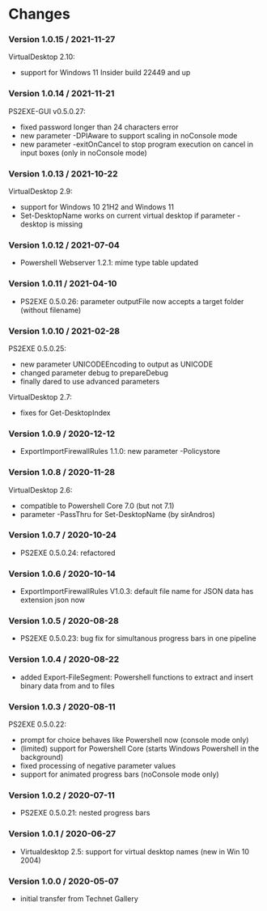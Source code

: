 # Changes

### Version 1.0.15 / 2021-11-27
VirtualDesktop 2.10:
- support for Windows 11 Insider build 22449 and up

### Version 1.0.14 / 2021-11-21
PS2EXE-GUI v0.5.0.27:
- fixed password longer than 24 characters error
- new parameter -DPIAware to support scaling in noConsole mode
- new parameter -exitOnCancel to stop program execution on cancel in input boxes (only in noConsole mode)

### Version 1.0.13 / 2021-10-22
VirtualDesktop 2.9:
- support for Windows 10 21H2 and Windows 11
- Set-DesktopName works on current virtual desktop if parameter -desktop is missing

### Version 1.0.12 / 2021-07-04
- Powershell Webserver 1.2.1: mime type table updated

### Version 1.0.11 / 2021-04-10
- PS2EXE 0.5.0.26: parameter outputFile now accepts a target folder (without filename)

### Version 1.0.10 / 2021-02-28
PS2EXE 0.5.0.25:
- new parameter UNICODEEncoding to output as UNICODE
- changed parameter debug to prepareDebug
- finally dared to use advanced parameters

VirtualDesktop 2.7:
- fixes for Get-DesktopIndex

### Version 1.0.9 / 2020-12-12
- ExportImportFirewallRules 1.1.0: new parameter -Policystore

### Version 1.0.8 / 2020-11-28
VirtualDesktop 2.6:
- compatible to Powershell Core 7.0 (but not 7.1)
- parameter -PassThru for Set-DesktopName (by sirAndros)

### Version 1.0.7 / 2020-10-24
- PS2EXE 0.5.0.24: refactored

### Version 1.0.6 / 2020-10-14
- ExportImportFirewallRules V1.0.3: default file name for JSON data has extension json now

### Version 1.0.5 / 2020-08-28
- PS2EXE 0.5.0.23: bug fix for simultanous progress bars in one pipeline

### Version 1.0.4 / 2020-08-22
- added Export-FileSegment: Powershell functions to extract and insert binary data from and to files

### Version 1.0.3 / 2020-08-11
PS2EXE 0.5.0.22:
- prompt for choice behaves like Powershell now (console mode only)
- (limited) support for Powershell Core (starts Windows Powershell in the background)
- fixed processing of negative parameter values
- support for animated progress bars (noConsole mode only)

### Version 1.0.2 / 2020-07-11
- PS2EXE 0.5.0.21: nested progress bars

### Version 1.0.1 / 2020-06-27
- Virtualdesktop 2.5: support for virtual desktop names (new in Win 10 2004)

### Version 1.0.0 / 2020-05-07
- initial transfer from Technet Gallery
